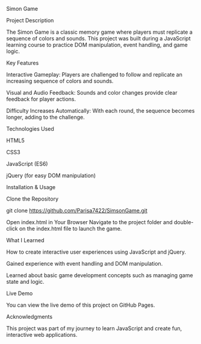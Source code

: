 Simon Game

Project Description

The Simon Game is a classic memory game where players must replicate a sequence of colors and sounds. This project was built during a JavaScript learning course to practice DOM manipulation, event handling, and game logic.

Key Features

Interactive Gameplay: Players are challenged to follow and replicate an increasing sequence of colors and sounds.

Visual and Audio Feedback: Sounds and color changes provide clear feedback for player actions.

Difficulty Increases Automatically: With each round, the sequence becomes longer, adding to the challenge.

Technologies Used

HTML5

CSS3

JavaScript (ES6)

jQuery (for easy DOM manipulation)

Installation & Usage

Clone the Repository

git clone https://github.com/Parisa7422/SimsonGame.git

Open index.html in Your Browser
Navigate to the project folder and double-click on the index.html file to launch the game.




What I Learned

How to create interactive user experiences using JavaScript and jQuery.

Gained experience with event handling and DOM manipulation.

Learned about basic game development concepts such as managing game state and logic.

Live Demo

You can view the live demo of this project on GitHub Pages.

Acknowledgments

This project was part of my journey to learn JavaScript and create fun, interactive web applications.